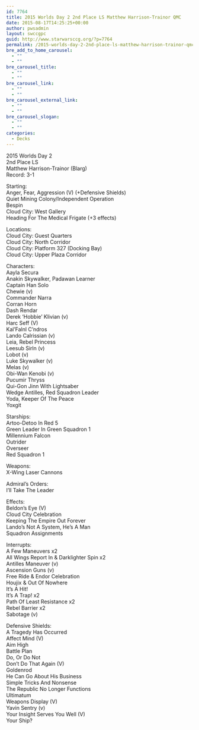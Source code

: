 ```yaml
---
id: 7764
title: 2015 Worlds Day 2 2nd Place LS Matthew Harrison-Trainor QMC
date: 2015-08-17T14:25:25+00:00
author: pwsadmin
layout: swccgpc
guid: http://www.starwarsccg.org/?p=7764
permalink: /2015-worlds-day-2-2nd-place-ls-matthew-harrison-trainor-qmc/
bre_add_to_home_carousel:
  - ""
  - ""
bre_carousel_title:
  - ""
  - ""
bre_carousel_link:
  - ""
  - ""
bre_carousel_external_link:
  - ""
  - ""
bre_carousel_slogan:
  - ""
  - ""
categories:
  - Decks
---
```

2015 Worlds Day 2  
2nd Place LS  
Matthew Harrison-Trainor (Blarg)  
Record: 3-1

Starting:  
Anger, Fear, Aggression (V) (+Defensive Shields)  
Quiet Mining Colony/Independent Operation  
Bespin  
Cloud City: West Gallery  
Heading For The Medical Frigate (+3 effects)

Locations:  
Cloud City: Guest Quarters  
Cloud City: North Corridor  
Cloud City: Platform 327 (Docking Bay)  
Cloud City: Upper Plaza Corridor

Characters:  
Aayla Secura  
Anakin Skywalker, Padawan Learner  
Captain Han Solo  
Chewie (v)  
Commander Narra  
Corran Horn  
Dash Rendar  
Derek &#8216;Hobbie&#8217; Klivian (v)  
Harc Seff (V)  
Kal&#8217;Falnl C&#8217;ndros  
Lando Calrissian (v)  
Leia, Rebel Princess  
Leesub Sirln (v)  
Lobot (v)  
Luke Skywalker (v)  
Melas (v)  
Obi-Wan Kenobi (v)  
Pucumir Thryss  
Qui-Gon Jinn With Lightsaber  
Wedge Antilles, Red Squadron Leader  
Yoda, Keeper Of The Peace  
Yoxgit

Starships:  
Artoo-Detoo In Red 5  
Green Leader In Green Squadron 1  
Millennium Falcon  
Outrider  
Overseer  
Red Squadron 1

Weapons:  
X-Wing Laser Cannons

Admiral&#8217;s Orders:  
I&#8217;ll Take The Leader

Effects:  
Beldon&#8217;s Eye (V)  
Cloud City Celebration  
Keeping The Empire Out Forever  
Lando&#8217;s Not A System, He&#8217;s A Man  
Squadron Assignments

Interrupts:  
A Few Maneuvers x2  
All Wings Report In & Darklighter Spin x2  
Antilles Maneuver (v)  
Ascension Guns (v)  
Free Ride & Endor Celebration  
Houjix & Out Of Nowhere  
It&#8217;s A Hit!  
It&#8217;s A Trap! x2  
Path Of Least Resistance x2  
Rebel Barrier x2  
Sabotage (v)

Defensive Shields:  
A Tragedy Has Occurred  
Affect Mind (V)  
Aim High  
Battle Plan  
Do, Or Do Not  
Don&#8217;t Do That Again (V)  
Goldenrod  
He Can Go About His Business  
Simple Tricks And Nonsense  
The Republic No Longer Functions  
Ultimatum  
Weapons Display (V)  
Yavin Sentry (v)  
Your Insight Serves You Well (V)  
Your Ship?